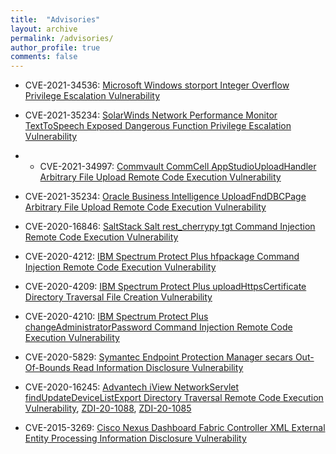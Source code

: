 ```yaml
---
title:  "Advisories"
layout: archive
permalink: /advisories/
author_profile: true
comments: false
---
```



* CVE-2021-34536: [Microsoft Windows storport Integer Overflow Privilege Escalation Vulnerability](https://www.zerodayinitiative.com/advisories/ZDI-21-967/)
* CVE-2021-35234: [SolarWinds Network Performance Monitor TextToSpeech Exposed Dangerous Function Privilege Escalation Vulnerability](https://www.zerodayinitiative.com/advisories/ZDI-21-1596/)
* * CVE-2021-34997: [Commvault CommCell AppStudioUploadHandler Arbitrary File Upload Remote Code Execution Vulnerability](https://www.zerodayinitiative.com/advisories/ZDI-21-1332/)
* CVE-2021-35234: [Oracle Business Intelligence UploadFndDBCPage Arbitrary File Upload Remote Code Execution Vulnerability](https://www.zerodayinitiative.com/advisories/ZDI-21-883/)


* CVE-2020-16846: [SaltStack Salt rest_cherrypy tgt Command Injection Remote Code Execution Vulnerability](https://www.zerodayinitiative.com/advisories/ZDI-20-1380/)
* CVE-2020-4212: [IBM Spectrum Protect Plus hfpackage Command Injection Remote Code Execution Vulnerability](https://www.zerodayinitiative.com/advisories/ZDI-20-272/)
* CVE-2020-4209: [IBM Spectrum Protect Plus uploadHttpsCertificate Directory Traversal File Creation Vulnerability](https://www.zerodayinitiative.com/advisories/ZDI-20-345/)
* CVE-2020-4210: [IBM Spectrum Protect Plus changeAdministratorPassword Command Injection Remote Code Execution Vulnerability](https://www.zerodayinitiative.com/advisories/ZDI-20-274/)
* CVE-2020-5829: [Symantec Endpoint Protection Manager secars Out-Of-Bounds Read Information Disclosure Vulnerability](https://www.zerodayinitiative.com/advisories/ZDI-20-223/)
* CVE-2020-16245: [Advantech iView NetworkServlet findUpdateDeviceListExport Directory Traversal Remote Code Execution Vulnerability](https://www.zerodayinitiative.com/advisories/ZDI-20-1091/), [ZDI-20-1088](https://www.zerodayinitiative.com/advisories/ZDI-20-1088/), [ZDI-20-1085](https://www.zerodayinitiative.com/advisories/ZDI-20-1085/)


* CVE-2015-3269: [Cisco Nexus Dashboard Fabric Controller XML External Entity Processing Information Disclosure Vulnerability](https://www.zerodayinitiative.com/advisories/ZDI-22-508/)






